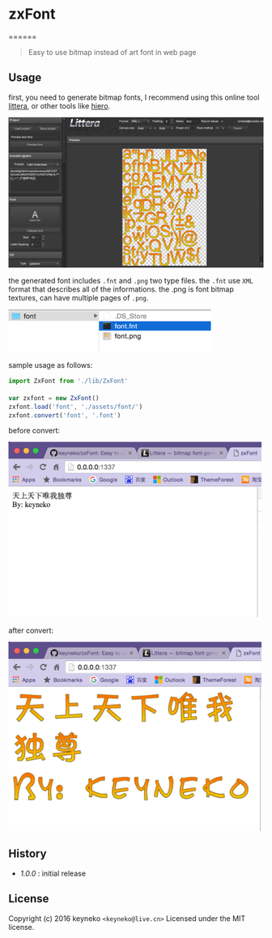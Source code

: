 # zxFont
======
> Easy to use bitmap instead of art font in web page


## Usage
first, you need to generate bitmap fonts, I recommend using this online tool [littera](http://kvazars.com/littera/), or other tools like [hiero](https://github.com/libgdx/libgdx/wiki/Hiero).  

<img src="./README/QQ20160404-0@2x.png" alt="" width="800">

the generated font includes `.fnt` and `.png` two type files. the `.fnt` use `XML` format that describes all of the informations. the .png is font bitmap textures, can have multiple pages of `.png`.  

<img src="./README/QQ20160404-1@2x.png" alt="" width="400">

sample usage as follows:

```javascript
import ZxFont from './lib/ZxFont'

var zxfont = new ZxFont()
zxfont.load('font', './assets/font/')
zxfont.convert('font', '.font')
```
before convert:  

<img src="./README/QQ20160404-2@2x.png" alt="" width="500">

after convert:  

<img src="./README/QQ20160404-3@2x.png" alt="" width="500">

## History

 - _1.0.0_ : initial release

## License

Copyright (c) 2016 keyneko `<keyneko@live.cn>`
Licensed under the MIT license.
